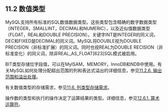 ## 11.2 数值类型

MySQL支持所有标准的SQL数值数据类型。这些类型包含精确的数字数据类型（INTEGER，SMALLINT，DECIMAL和NUMERIC），以及近似值数据类型（FLOAT，REAL和DOUBLE PRECISION）。关键字INT是INTEGER的同义词，DEC和FIXED是DECIMAL的同义词。MySQL将DOUBLE视为DOUBLE PRECISION（非标准扩展）的同义词。同时也视REAL为DOUBLE RECISION（非标准变化）的同义词，除非REAL_AS_FLOAT[623]SQL模式被启用。

BIT类型存储位字段值，可以在MyISAM，MEMORY，InnoDB和NDB中使用。有关MySQL如何处理分配超出范围的列和表达式溢出的详细信息，参见[11.2.6. 输出范围和溢出处理](./11.2.6_Out-of-Range_and_Overflow_Handling.md)。

有关数值类型的存储需求，参见[11.6. 列类型存储需求](./11.6.0_Data_Type_Storage_Requirements.md)。

操作数的类型和执行的操作决定了运算结果的类型。详细信息，参见[12.6.1. 算术运算符](./12.6.1_Arithmetic_Operators.md)。